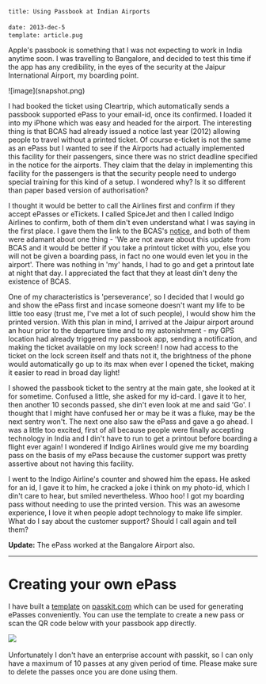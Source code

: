 ```metadata
title: Using Passbook at Indian Airports

date: 2013-dec-5
template: article.pug
```

Apple's passbook is something that I was not expecting to work in India anytime soon. I was travelling to Bangalore, and decided to test this time if the app has any credibility, in the eyes of the security at the Jaipur International Airport, my boarding point.

<span class="more" />
![image](snapshot.png)

I had booked the ticket using Cleartrip, which automatically sends a passbook supported ePass to your email-id, once its confirmed. I loaded it into my iPhone which was easy and headed for the airport. The interesting thing is that BCAS had already issued a notice last year (2012) allowing people to travel without a printed ticket. Of course e-ticket is not the same as an ePass but I wanted to see if the Airports had actually implemented this facility for their passengers, since there was no strict deadline specified in the notice for the airports. They claim that the delay in implementing this facility for the passengers is that the security people need to undergo special training for this kind of a setup. I wondered why? Is it so different than paper based version of authorisation?

I thought it would be better to call the Airlines first and confirm if they accept ePasses or eTickets. I called SpiceJet and then I called Indigo Airlines to confirm, both of them din't even understand what I was saying in the first place. I gave them the link to the BCAS's [notice](http://www.bcasindia.nic.in/cir_nonrestrict/notice/eticket.pdf), and both of them were adamant about one thing - 'We are not aware about this update from BCAS and it would be better if you take a printout ticket with you, else you will not be given a boarding pass, in fact no one would even let you in the airport'. There was nothing in 'my' hands, I had to go and get a printout late at night that day. I appreciated the fact that they at least din't deny the existence of BCAS.

One of my characteristics is 'perseverance', so I decided that I would go and show the ePass first and incase someone doesn't want my life to be little too easy (trust me, I've met a lot of such people), I would show him the printed version. With this plan in mind, I arrived at the Jaipur airport around an hour prior to the departure time and to my astonishment - my GPS location had already triggered my passbook app, sending a notification, and making the ticket available on my lock screen! I now had access to the ticket on the lock screen itself and thats not it, the brightness of the phone would automatically go up to its max when ever I opened the ticket, making it easier to read in broad day light!

I showed the passbook ticket to the sentry at the main gate, she looked at it for sometime. Confused a little, she asked for my id-card. I gave it to her, then another 10 seconds passed, she din't even look at me and said 'Go'. I thought that I might have confused her or may be it was a fluke, may be the next sentry won't. The next one also saw the ePass and gave a go ahead. I was a little too excited, first of all because people were finally accepting technology in India and I din't have to run to get a printout before boarding a flight ever again! I wondered if Indigo Airlines would give me my boarding pass on the basis of my ePass because the customer support was pretty assertive about not having this facility.

I went to the Indigo Airline's counter and showed him the epass. He asked for an id, I gave it to him, he cracked a joke i think on my photo-id, which I din't care to hear, but smiled nevertheless. Whoo hoo! I got my boarding pass without needing to use the printed version. This was an awesome experience, I love it when people adopt technology to make life simpler. What do I say about the customer support? Should I call again and tell them?

**Update:** The ePass worked at the Bangalore Airport also.

---

# Creating your own ePass

I have built a [template](https://pass.is/ToLUhtxK07otOTO) on [passkit.com](http://passkit.com) which can be used for generating ePasses conveniently. You can use the template to create a new pass or scan the QR code below with your passbook app directly.

<img src="https://d1ye292yvr7tf6.cloudfront.net/images/barcode.php?m=https://pass.is/ToLUhtxK07otOTO&f=qr&s=120" style="width:auto;height:auto;"/>

Unfortunately I don't have an enterprise account with passkit, so I can only have a maximum of 10 passes at any given period of time. Please make sure to delete the passes once you are done using them.
